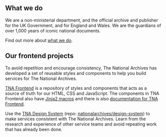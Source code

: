 ## What we do

We are a non-ministerial department, and the official archive and publisher for the UK Government, and for England and Wales. We are the guardians of over 1,000 years of iconic national documents.

Find out more about [what we do](https://www.nationalarchives.gov.uk/about/our-role/what-we-do/).

## Our frontend projects

To avoid repetition and encourage consistency, The National Archives has developed a set of reusable styles and components to help you build services for The National Archives.

[TNA Frontend](https://github.com/nationalarchives/tna-frontend) is a repository of styles and components that acts as a source of truth for our HTML, CSS and JavaScript. The components in TNA Frontend also have [Jinja2 macros](https://github.com/nationalarchives/tna-frontend-jinja) and there is also [documentation for TNA Frontend](https://nationalarchives.github.io/tna-frontend-docs/).

Use the [TNA Design System](https://design-system.nationalarchives.gov.uk/) (repo: [nationalarchives/design-system](https://github.com/nationalarchives/design-system)) to make services consistent with The National Archives. Learn from the research and experience of other service teams and avoid repeating work that has already been done.
